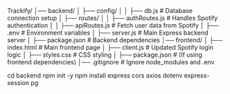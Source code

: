 
Trackify/
│── backend/
│   ├── config/
│   │   ├── db.js                 # Database connection setup
│   ├── routes/
│   │   ├── authRoutes.js         # Handles Spotify authentication
│   │   ├── apiRoutes.js          # Fetch user data from Spotify
│   ├── .env                      # Environment variables
│   ├── server.js                 # Main Express backend server
│   ├── package.json              # Backend dependencies
│── frontend/
│   ├── index.html                # Main frontend page
│   ├── client.js                 # Updated Spotify login logic
│   ├── styles.css                # CSS styling
│   ├── package.json              # (If using frontend dependencies)
│── .gitignore                     # Ignore node_modules and .env

cd backend
npm init -y
npm install express cors axios dotenv express-session pg

